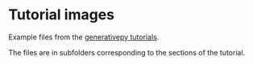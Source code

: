 # Tutorial images

Example files from the [generativepy tutorials](https://pythoninformer.com/generative-art/generativepy-tutorial/).

The files are in subfolders corresponding to the sections of the tutorial.
